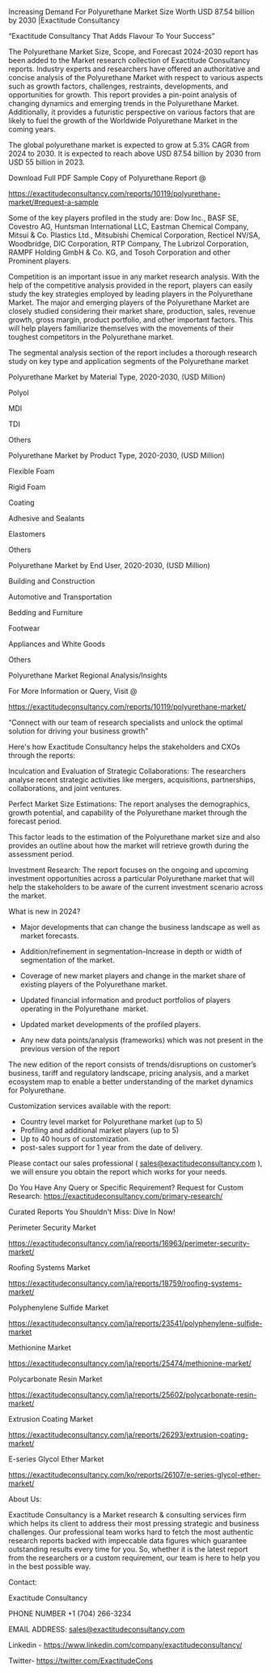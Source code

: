 Increasing Demand For Polyurethane Market Size Worth USD 87.54 billion by 2030 |Exactitude Consultancy

“Exactitude Consultancy That Adds Flavour To Your Success”

The Polyurethane Market Size, Scope, and Forecast 2024-2030 report has been added to the Market research collection of Exactitude Consultancy reports. Industry experts and researchers have offered an authoritative and concise analysis of the Polyurethane Market with respect to various aspects such as growth factors, challenges, restraints, developments, and opportunities for growth. This report provides a pin-point analysis of changing dynamics and emerging trends in the Polyurethane Market. Additionally, it provides a futuristic perspective on various factors that are likely to fuel the growth of the Worldwide Polyurethane Market in the coming years.

The global polyurethane market is expected to grow at 5.3% CAGR from 2024 to 2030. It is expected to reach above USD 87.54 billion by 2030 from USD 55 billion in 2023.

Download Full PDF Sample Copy of Polyurethane Report @

https://exactitudeconsultancy.com/reports/10119/polyurethane-market/#request-a-sample

Some of the key players profiled in the study are: Dow Inc., BASF SE, Covestro AG, Huntsman International LLC, Eastman Chemical Company, Mitsui & Co. Plastics Ltd., Mitsubishi Chemical Corporation, Recticel NV/SA, Woodbridge, DIC Corporation, RTP Company, The Lubrizol Corporation, RAMPF Holding GmbH & Co. KG, and Tosoh Corporation and other Prominent players.

Competition is an important issue in any market research analysis. With the help of the competitive analysis provided in the report, players can easily study the key strategies employed by leading players in the Polyurethane Market. The major and emerging players of the Polyurethane Market are closely studied considering their market share, production, sales, revenue growth, gross margin, product portfolio, and other important factors. This will help players familiarize themselves with the movements of their toughest competitors in the Polyurethane market.

The segmental analysis section of the report includes a thorough research study on key type and application segments of the Polyurethane market

Polyurethane Market by Material Type, 2020-2030, (USD Million)

Polyol

MDI

TDI

Others

Polyurethane Market by Product Type, 2020-2030, (USD Million)

Flexible Foam

Rigid Foam

Coating

Adhesive and Sealants

Elastomers

Others

Polyurethane Market by End User, 2020-2030, (USD Million)

Building and Construction

Automotive and Transportation

Bedding and Furniture

Footwear

Appliances and White Goods

Others

Polyurethane Market Regional Analysis/Insights

For More Information or Query, Visit @

https://exactitudeconsultancy.com/reports/10119/polyurethane-market/

“Connect with our team of research specialists and unlock the optimal solution for driving your business growth”

Here's how Exactitude Consultancy helps the stakeholders and CXOs through the reports:

Inculcation and Evaluation of Strategic Collaborations: The researchers analyse recent strategic activities like mergers, acquisitions, partnerships, collaborations, and joint ventures.

Perfect Market Size Estimations: The report analyses the demographics, growth potential, and capability of the Polyurethane market through the forecast period.

This factor leads to the estimation of the Polyurethane market size and also provides an outline about how the market will retrieve growth during the assessment period.

Investment Research: The report focuses on the ongoing and upcoming investment opportunities across a particular Polyurethane market that will help the stakeholders to be aware of the current investment scenario across the market.

What is new in 2024?

- Major developments that can change the business landscape as well as market forecasts.

- Addition/refinement in segmentation–Increase in depth or width of segmentation of the market.

- Coverage of new market players and change in the market share of existing players of the Polyurethane market.

- Updated financial information and product portfolios of players operating in the Polyurethane  market.

- Updated market developments of the profiled players.

- Any new data points/analysis (frameworks) which was not present in the previous version of the report

The new edition of the report consists of trends/disruptions on customer’s business, tariff and regulatory landscape, pricing analysis, and a market ecosystem map to enable a better understanding of the market dynamics for Polyurethane.

Customization services available with the report:

- Country level market for Polyurethane market (up to 5)
- Profiling and additional market players (up to 5)
- Up to 40 hours of customization.
- post-sales support for 1 year from the date of delivery.

Please contact our sales professional ( sales@exactitudeconsultancy.com ),  we will ensure you obtain the report which works for your needs.

Do You Have Any Query or Specific Requirement? Request for Custom Research: https://exactitudeconsultancy.com/primary-research/

Curated Reports You Shouldn't Miss: Dive In Now!

Perimeter Security Market

https://exactitudeconsultancy.com/ja/reports/16963/perimeter-security-market/

Roofing Systems Market

https://exactitudeconsultancy.com/ja/reports/18759/roofing-systems-market/

Polyphenylene Sulfide Market

https://exactitudeconsultancy.com/ja/reports/23541/polyphenylene-sulfide-market

Methionine Market

https://exactitudeconsultancy.com/ja/reports/25474/methionine-market/

Polycarbonate Resin Market

https://exactitudeconsultancy.com/ja/reports/25602/polycarbonate-resin-market/

Extrusion Coating Market

https://exactitudeconsultancy.com/ja/reports/26293/extrusion-coating-market/

E-series Glycol Ether Market

https://exactitudeconsultancy.com/ko/reports/26107/e-series-glycol-ether-market/

About Us:

Exactitude Consultancy is a Market research & consulting services firm which helps its client to address their most pressing strategic and business challenges. Our professional team works hard to fetch the most authentic research reports backed with impeccable data figures which guarantee outstanding results every time for you. So, whether it is the latest report from the researchers or a custom requirement, our team is here to help you in the best possible way.

Contact:

Exactitude Consultancy

PHONE NUMBER +1 (704) 266-3234

EMAIL ADDRESS: sales@exactitudeconsultancy.com

Linkedin - https://www.linkedin.com/company/exactitudeconsultancy/

Twitter- https://twitter.com/ExactitudeCons
